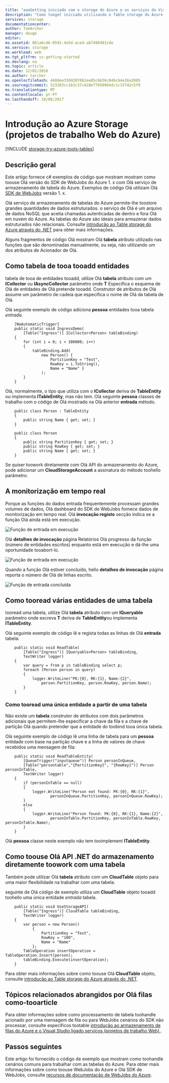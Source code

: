 ```yaml
---
title: "aaaGetting iniciado com o storage do Azure e os serviços do Visual Studio ligado (projetos de trabalho Web)"
description: "Como tooget iniciado utilizando o Table storage do Azure num projeto WebJobs do Azure no Visual Studio depois de ligar tooa conta de armazenamento com o Visual Studio ligada a serviços"
services: storage
documentationcenter: 
author: TomArcher
manager: douge
editor: 
ms.assetid: 061a6c46-0592-4e5d-aced-ab7498481cde
ms.service: storage
ms.workload: web
ms.tgt_pltfrm: vs-getting-started
ms.devlang: na
ms.topic: article
ms.date: 12/02/2016
ms.author: tarcher
ms.openlocfilehash: 448dee3369207062ee85c6636c84bcb4e26a2085
ms.sourcegitcommit: 523283cc1b3c37c428e77850964dc1c33742c5f0
ms.translationtype: MT
ms.contentlocale: pt-PT
ms.lasthandoff: 10/06/2017
---
```

# <a name="getting-started-with-azure-storage-azure-webjob-projects"></a>Introdução ao Azure Storage (projetos de trabalho Web do Azure)
[!INCLUDE [storage-try-azure-tools-tables](../../includes/storage-try-azure-tools-tables.md)]

## <a name="overview"></a>Descrição geral
Este artigo fornece c# exemplos de código que mostram mostram como toouse Olá versão do SDK de WebJobs do Azure 1. x com Olá serviço de armazenamento de tabela do Azure. Exemplos de código Olá utilizam Olá [SDK de WebJobs](../app-service-web/websites-dotnet-webjobs-sdk.md) versão 1. x.

Olá serviço de armazenamento de tabelas do Azure permite-lhe toostore grandes quantidades de dados estruturados. o serviço de Olá é um arquivo de dados NoSQL que aceita chamadas autenticadas de dentro e fora Olá em nuvem do Azure. As tabelas do Azure são ideais para armazenar dados estruturados não relacionais.  Consulte [introdução ao Table storage do Azure através do .NET](storage-dotnet-how-to-use-tables.md#create-a-table) para obter mais informações.

Alguns fragmentos de código Olá mostram Olá **tabela** atributo utilizado nas funções que são denominadas manualmente, ou seja, não utilizando um dos atributos de Acionador de Olá.

## <a name="how-tooadd-entities-tooa-table"></a>Como tabela de tooa tooadd entidades
tabela de tooa de entidades tooadd, utilize Olá **tabela** atributo com um **ICollector<T>**  ou **IAsyncCollector<T>**  parâmetro onde **T** Especifica o esquema de Olá de entidades de Olá pretende tooadd. Construtor de atributos de Olá assume um parâmetro de cadeia que especifica o nome de Olá da tabela de Olá.

Olá seguinte exemplo de código adiciona **pessoa** entidades tooa tabela *entrada*.

        [NoAutomaticTrigger]
        public static void IngressDemo(
            [Table("Ingress")] ICollector<Person> tableBinding)
        {
            for (int i = 0; i < 100000; i++)
            {
                tableBinding.Add(
                    new Person() {
                        PartitionKey = "Test",
                        RowKey = i.ToString(),
                        Name = "Name" }
                    );
            }
        }

Olá, normalmente, o tipo que utiliza com o **ICollector** deriva de **TableEntity** ou implementa **ITableEntity**, mas não tem. Olá seguinte **pessoa** classes de trabalho com o código de Olá mostrado na Olá anterior **entrada** método.

        public class Person : TableEntity
        {
            public string Name { get; set; }
        }

        public class Person
        {
            public string PartitionKey { get; set; }
            public string RowKey { get; set; }
            public string Name { get; set; }
        }

Se quiser toowork diretamente com Olá API do armazenamento do Azure, pode adicionar um **CloudStorageAccount** a assinatura do método toohello parâmetro.

## <a name="real-time-monitoring"></a>A monitorização em tempo real
Porque as funções do dados entrada frequentemente processam grandes volumes de dados, Olá dashboard do SDK de WebJobs fornece dados de monitorização em tempo real. Olá **invocação registo** secção indica se a função Olá ainda está em execução.

![Função de entrada em execução](./media/vs-storage-webjobs-getting-started-tables/ingressrunning.png)

Olá **detalhes de invocação** página Relatórios Olá progresso da função (número de entidades escritos) enquanto está em execução e dá-lhe uma oportunidade tooabort-lo.

![Função de entrada em execução](./media/vs-storage-webjobs-getting-started-tables/ingressprogress.png)

Quando a função Olá estiver concluído, hello **detalhes de invocação** página reporta o número de Olá de linhas escrito.

![Função de entrada concluída](./media/vs-storage-webjobs-getting-started-tables/ingresssuccess.png)

## <a name="how-tooread-multiple-entities-from-a-table"></a>Como tooread várias entidades de uma tabela
tooread uma tabela, utilize Olá **tabela** atributo com um **IQueryable<T>**  parâmetro onde escreva **T** deriva de **TableEntity**ou implementa **ITableEntity**.

Olá seguinte exemplo de código lê e regista todas as linhas de Olá **entrada** tabela:

        public static void ReadTable(
            [Table("Ingress")] IQueryable<Person> tableBinding,
            TextWriter logger)
        {
            var query = from p in tableBinding select p;
            foreach (Person person in query)
            {
                logger.WriteLine("PK:{0}, RK:{1}, Name:{2}",
                    person.PartitionKey, person.RowKey, person.Name);
            }
        }

### <a name="how-tooread-a-single-entity-from-a-table"></a>Como tooread uma única entidade a partir de uma tabela
Não existe um **tabela** construtor de atributos com dois parâmetros adicionais que permitem-lhe especificar a chave da fila e a chave de partição Olá quando pretender que a entidade do toobind tooa única tabela.

Olá seguinte exemplo de código lê uma linha de tabela para um **pessoa** entidade com base na partição chave e a linha de valores de chave recebidos uma mensagem de fila:  

        public static void ReadTableEntity(
            [QueueTrigger("inputqueue")] Person personInQueue,
            [Table("persontable","{PartitionKey}", "{RowKey}")] Person personInTable,
            TextWriter logger)
        {
            if (personInTable == null)
            {
                logger.WriteLine("Person not found: PK:{0}, RK:{1}",
                        personInQueue.PartitionKey, personInQueue.RowKey);
            }
            else
            {
                logger.WriteLine("Person found: PK:{0}, RK:{1}, Name:{2}",
                        personInTable.PartitionKey, personInTable.RowKey, personInTable.Name);
            }
        }


Olá **pessoa** classe neste exemplo não tem tooimplement **ITableEntity**.

## <a name="how-toouse-hello-net-storage-api-directly-toowork-with-a-table"></a>Como toouse Olá API .NET do armazenamento diretamente toowork com uma tabela
Também pode utilizar Olá **tabela** atributo com um **CloudTable** objeto para uma maior flexibilidade na trabalhar com uma tabela.

seguinte de Olá código de exemplo utiliza um **CloudTable** objeto tooadd toohello uma única entidade *entrada* tabela.

        public static void UseStorageAPI(
            [Table("Ingress")] CloudTable tableBinding,
            TextWriter logger)
        {
            var person = new Person()
                {
                    PartitionKey = "Test",
                    RowKey = "100",
                    Name = "Name"
                };
            TableOperation insertOperation = TableOperation.Insert(person);
            tableBinding.Execute(insertOperation);
        }

Para obter mais informações sobre como toouse Olá **CloudTable** objeto, consulte [introdução ao Table storage do Azure através do .NET](storage-dotnet-how-to-use-tables.md).

## <a name="related-topics-covered-by-hello-queues-how-tooarticle"></a>Tópicos relacionados abrangidos por Olá filas como-tooarticle
Para obter informações sobre como processamento de tabela toohandle acionado por uma mensagem de fila ou para WebJobs cenários do SDK não processar, consulte específicos tootable [introdução ao armazenamento de filas do Azure e o Visual Studio ligado serviços (projetos de trabalho Web) ](vs-storage-webjobs-getting-started-queues.md).

## <a name="next-steps"></a>Passos seguintes
Este artigo foi fornecido o código de exemplo que mostram como toohandle cenários comuns para trabalhar com as tabelas do Azure. Para obter mais informações sobre como toouse WebJobs do Azure e Olá SDK de WebJobs, consulte [recursos de documentação de WebJobs do Azure](http://go.microsoft.com/fwlink/?linkid=390226).


